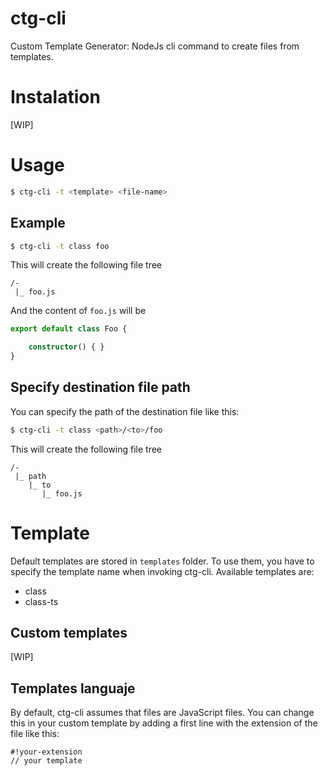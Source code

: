 # ctg-cli
Custom Template Generator: NodeJs cli command to create files from templates.

# Instalation

[WIP]

# Usage

```bash
$ ctg-cli -t <template> <file-name>
```

## Example

```bash
$ ctg-cli -t class foo
```

This will create the following file tree

```
/-
 |_ foo.js
```

And the content of `foo.js` will be

```typescript
export default class Foo {

    constructor() { }
}
```

## Specify destination file path

You can specify the path of the destination file like this:

 ```bash
 $ ctg-cli -t class <path>/<to>/foo
 ```

This will create the following file tree

```
/-
 |_ path
    |_ to
       |_ foo.js
```

# Template

Default templates are stored in `templates` folder. To use them, you have to specify the template name when invoking ctg-cli. Available templates are:

- class
- class-ts

## Custom templates

[WIP]

## Templates languaje

By default, ctg-cli assumes that files are JavaScript files. You can change this in your custom template by adding a first line with the extension of the file like this:

```
#!your-extension
// your template
```
